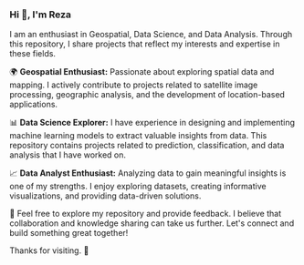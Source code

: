 ### Hi 👋, I'm Reza

I am an enthusiast in Geospatial, Data Science, and Data Analysis. Through this repository, I share projects that reflect my interests and expertise in these fields.

🌍 **Geospatial Enthusiast:**
Passionate about exploring spatial data and mapping. I actively contribute to projects related to satellite image processing, geographic analysis, and the development of location-based applications.

📊 **Data Science Explorer:**
I have experience in designing and implementing machine learning models to extract valuable insights from data. This repository contains projects related to prediction, classification, and data analysis that I have worked on.

📈 **Data Analyst Enthusiast:**
Analyzing data to gain meaningful insights is one of my strengths. I enjoy exploring datasets, creating informative visualizations, and providing data-driven solutions.

🚀 Feel free to explore my repository and provide feedback. I believe that collaboration and knowledge sharing can take us further. Let's connect and build something great together!

Thanks for visiting. 🙌
